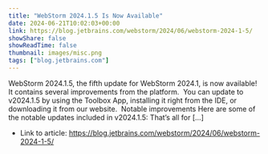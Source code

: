 ```yaml
---
title: "WebStorm 2024.1.5 Is Now Available"
date: 2024-06-21T10:02:03+00:00
link: https://blog.jetbrains.com/webstorm/2024/06/webstorm-2024-1-5/
showShare: false
showReadTime: false
thumbnail: images/misc.png
tags: ["blog.jetbrains.com"]
---
```

WebStorm 2024.1.5, the fifth update for WebStorm 2024.1, is now available! It contains several improvements from the platform.  You can update to v2024.1.5 by using the Toolbox App, installing it right from the IDE, or downloading it from our website.  Notable improvements Here are some of the notable updates included in v2024.1.5: That’s all for […]

- Link to article: https://blog.jetbrains.com/webstorm/2024/06/webstorm-2024-1-5/